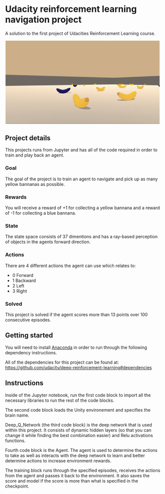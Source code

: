 # Udacity reinforcement learning navigation project

A solution to the first project of Udacities Reinforcement Learning course.

![game-screenshot](./markdown-images/game-screenshot.png "Game screenshot")

## **Project details**

This projects runs from Jupyter and has all of the code required in order to train and play back an agent.

### Goal
The goal of the project is to train an agent to navigate and pick up as many yellow bannanas as possible.

### Rewards
You will receive a reward of +1 for collecting a yellow bannana and a reward of -1 for collecting a blue bannana.

### State
The state space consists of 37 dimentions and has a ray-based perception of objects in the agents forward direction.

### Actions
There are 4 different actions the agent can use which relates to:
- 0 Forward
- 1 Backward
- 2 Left
- 3 Right

### Solved
This project is solved if the agent scores more than 13 points over 100 consecutive episodes.


## **Getting started**

You will need to install [Anaconda](https://www.anaconda.com) in order to run through the following dependency instructions.

All of the dependencies for this project can be found at: https://github.com/udacity/deep-reinforcement-learning#dependencies


## Instructions

Inside of the Jupyter notebook, run the first code block to import all the necessary libraries to run the rest of the code blocks.

The second code block loads the Unity environement and specifies the brain name.

Deep_Q_Network (the third code block) is the deep network that is used within this project. It consists of dynamic hidden layers (so that you can change it while finding the best combination easier) and Relu activations functions.

Fourth code block is the Agent. The agent is used to determine the actions to take as well as interacts with the deep network to learn and better determine actions to increase environment rewards.

The training block runs through the specified episodes, receives the actions from the agent and passes it back to the environment.  It also saves the score and model if the score is more than what is specified in the checkpoint.

